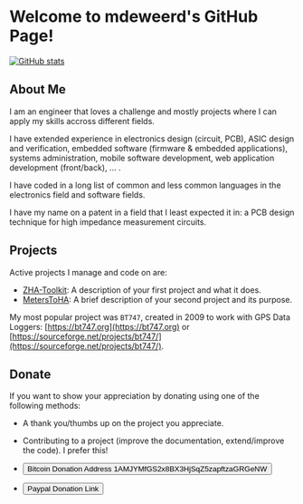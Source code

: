 # Welcome to mdeweerd's GitHub Page!

[![GitHub stats](https://github-readme-stats.vercel.app/api?username=mdeweerd&show_icons=true&theme=dark)](https://github.com/mdeweerd)

## About Me

I am an engineer that loves a challenge and mostly projects where I can apply my skills accross different fields.

I have extended experience in electronics design (circuit, PCB), ASIC design and verification, embedded software (firmware & embedded applications), systems administration, mobile software development, web application development (front/back), ... .

I have coded in a long list of common and less common languages in the electronics field and software fields.

I have my name on a patent in a field that I least expected it in: a PCB design technique for high impedance measurement circuits.

## Projects

Active projects I manage and code on are:

- [ZHA-Toolkit](https://github.com/mdeweerd/zha-toolkit): A description of your first project and what it does.
- [MetersToHA](https://github.com/mdeweerd/MetersToHA): A brief description of your second project and its purpose.

My most popular project was `BT747`, created in 2009 to work with GPS Data Loggers: [https://bt747.org](https://bt747.org) or [https://sourceforge.net/projects/bt747/](https://sourceforge.net/projects/bt747/).

## Donate

If you want to show your appreciation by donating using one of the following methods:

- A thank you/thumbs up on the project you appreciate.

- Contributing to a project (improve the documentation, extend/improve the code).  I prefer this!

- <button onclick="window.location.href='bitcoin:1AMJYMfGS2x8BX3HjSqZ5zapftzaGRGeNW">Bitcoin Donation Address 1AMJYMfGS2x8BX3HjSqZ5zapftzaGRGeNW</button>

- <button onclick="window.location.href='https://www.paypal.com/donate/?token=eKawv0b3SyDzVRC-wFwe6BrFwNSIsau7shu25n70rujsNwzwFGAVu5mX6LAs_RTVRRkBMG'">Paypal Donation Link</button>
